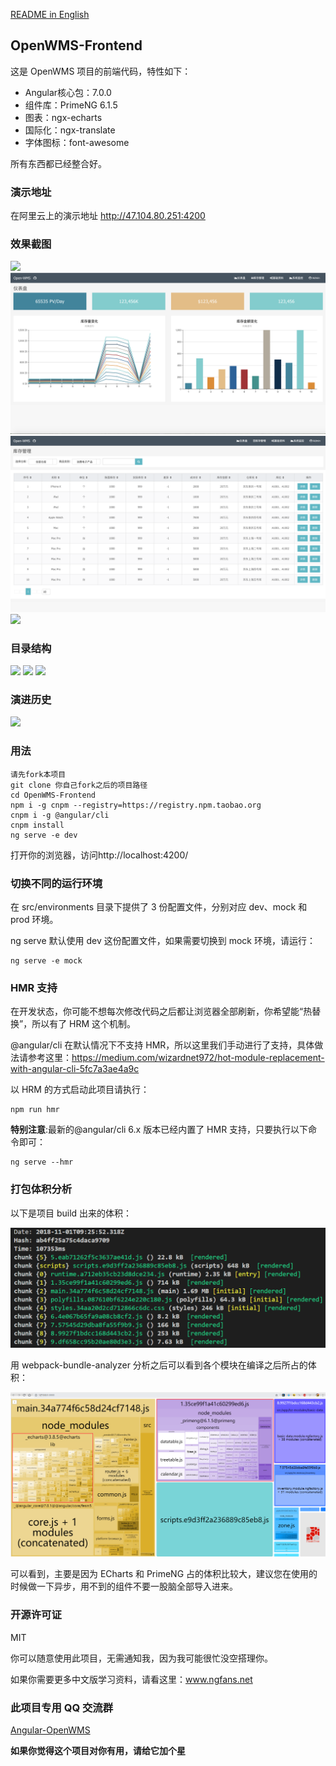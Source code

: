 <a href="./README.md" target="_blank">README in English</a>

## OpenWMS-Frontend

这是 OpenWMS 项目的前端代码，特性如下：

- Angular核心包：7.0.0
- 组件库：PrimeNG 6.1.5
- 图表：ngx-echarts
- 国际化：ngx-translate
- 字体图标：font-awesome

所有东西都已经整合好。

### 演示地址

在阿里云上的演示地址 http://47.104.80.251:4200

### 效果截图

<img src="./src/assets/imgs/login.png">

<img src="./src/assets/imgs/dashboard.png">

<img src="./src/assets/imgs/inventory.png">

<img src="./src/assets/imgs/map.png">

### 目录结构

<img src="./src/assets/imgs/dir1.png">

<img src="./src/assets/imgs/dir2.png">

<img src="./src/assets/imgs/dir3.png">

### 演进历史

<img src="./src/assets/imgs/OpenWMS.gif">

### 用法

    请先fork本项目
    git clone 你自己fork之后的项目路径
    cd OpenWMS-Frontend
    npm i -g cnpm --registry=https://registry.npm.taobao.org
    cnpm i -g @angular/cli
    cnpm install
    ng serve -e dev

打开你的浏览器，访问http://localhost:4200/

### 切换不同的运行环境

在 src/environments 目录下提供了 3 份配置文件，分别对应 dev、mock 和 prod 环境。

ng serve 默认使用 dev 这份配置文件，如果需要切换到 mock 环境，请运行：

    ng serve -e mock

### HMR 支持

在开发状态，你可能不想每次修改代码之后都让浏览器全部刷新，你希望能“热替换”，所以有了 HRM 这个机制。

@angular/cli 在默认情况下不支持 HMR，所以这里我们手动进行了支持，具体做法请参考这里：https://medium.com/wizardnet972/hot-module-replacement-with-angular-cli-5fc7a3ae4a9c

以 HRM 的方式启动此项目请执行：

    npm run hmr

**特别注意**:最新的@angular/cli 6.x 版本已经内置了 HMR 支持，只要执行以下命令即可：

    ng serve --hmr

### 打包体积分析

以下是项目 build 出来的体积：

<img src="./src/assets/imgs/4.png">

用 webpack-bundle-analyzer 分析之后可以看到各个模块在编译之后所占的体积：

<img src="./src/assets/imgs/0.png">

可以看到，主要是因为 ECharts 和 PrimeNG 占的体积比较大，建议您在使用的时候做一下异步，用不到的组件不要一股脑全部导入进来。

### 开源许可证

MIT

你可以随意使用此项目，无需通知我，因为我可能很忙没空搭理你。

如果你需要更多中文版学习资料，请看这里：www.ngfans.net

### 此项目专用 QQ 交流群

<a target="_blank" href="//shang.qq.com/wpa/qunwpa?idkey=e13f3165eba410049bc7fd145507ddaf15b5d543398cef62471f3922e1611cd1" class="list-group-item"><i class="fa fa-qq" aria-hidden="true"></i> Angular-OpenWMS</a>

**如果你觉得这个项目对你有用，请给它加个星**
